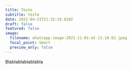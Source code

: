 ```yaml
---
title: Teste
subtitle: teste
date: 2022-04-21T21:32:19.810Z
draft: false
featured: false
image:
  filename: whatsapp-image-2021-11-01-at-13.10.02.jpeg
  focal_point: Smart
  preview_only: false
---
```

Blablablablablabla